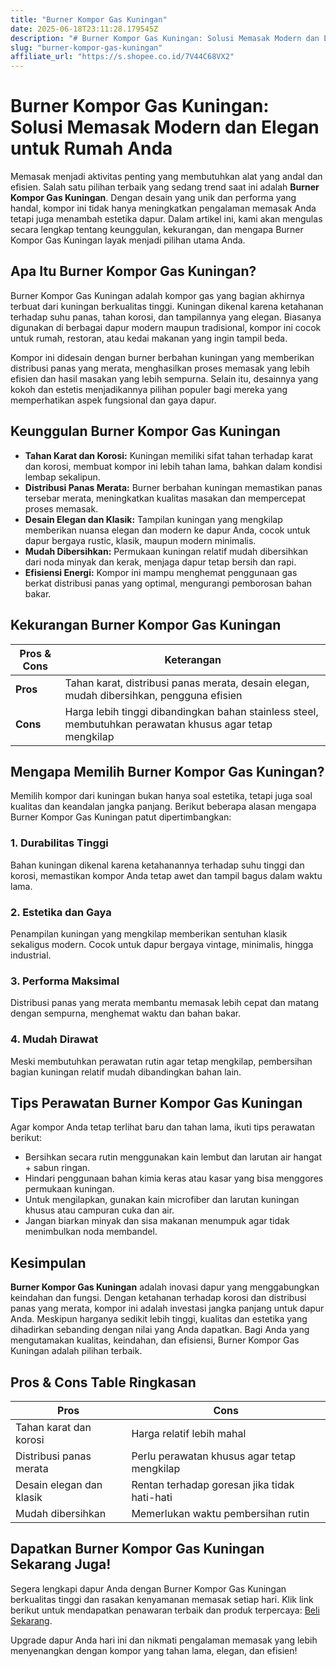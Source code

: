 ```yaml
---
title: "Burner Kompor Gas Kuningan"
date: 2025-06-18T23:11:28.179545Z
description: "# Burner Kompor Gas Kuningan: Solusi Memasak Modern dan Elegan untuk Rumah Anda..."
slug: "burner-kompor-gas-kuningan"
affiliate_url: "https://s.shopee.co.id/7V44C68VX2"
---
```

# Burner Kompor Gas Kuningan: Solusi Memasak Modern dan Elegan untuk Rumah Anda

Memasak menjadi aktivitas penting yang membutuhkan alat yang andal dan efisien. Salah satu pilihan terbaik yang sedang trend saat ini adalah **Burner Kompor Gas Kuningan**. Dengan desain yang unik dan performa yang handal, kompor ini tidak hanya meningkatkan pengalaman memasak Anda tetapi juga menambah estetika dapur. Dalam artikel ini, kami akan mengulas secara lengkap tentang keunggulan, kekurangan, dan mengapa Burner Kompor Gas Kuningan layak menjadi pilihan utama Anda.

## Apa Itu Burner Kompor Gas Kuningan?

Burner Kompor Gas Kuningan adalah kompor gas yang bagian akhirnya terbuat dari kuningan berkualitas tinggi. Kuningan dikenal karena ketahanan terhadap suhu panas, tahan korosi, dan tampilannya yang elegan. Biasanya digunakan di berbagai dapur modern maupun tradisional, kompor ini cocok untuk rumah, restoran, atau kedai makanan yang ingin tampil beda.

Kompor ini didesain dengan burner berbahan kuningan yang memberikan distribusi panas yang merata, menghasilkan proses memasak yang lebih efisien dan hasil masakan yang lebih sempurna. Selain itu, desainnya yang kokoh dan estetis menjadikannya pilihan populer bagi mereka yang memperhatikan aspek fungsional dan gaya dapur.

## Keunggulan Burner Kompor Gas Kuningan

- **Tahan Karat dan Korosi:** Kuningan memiliki sifat tahan terhadap karat dan korosi, membuat kompor ini lebih tahan lama, bahkan dalam kondisi lembap sekalipun.
- **Distribusi Panas Merata:** Burner berbahan kuningan memastikan panas tersebar merata, meningkatkan kualitas masakan dan mempercepat proses memasak.
- **Desain Elegan dan Klasik:** Tampilan kuningan yang mengkilap memberikan nuansa elegan dan modern ke dapur Anda, cocok untuk dapur bergaya rustic, klasik, maupun modern minimalis.
- **Mudah Dibersihkan:** Permukaan kuningan relatif mudah dibersihkan dari noda minyak dan kerak, menjaga dapur tetap bersih dan rapi.
- **Efisiensi Energi:** Kompor ini mampu menghemat penggunaan gas berkat distribusi panas yang optimal, mengurangi pemborosan bahan bakar.

## Kekurangan Burner Kompor Gas Kuningan

| **Pros & Cons** | **Keterangan** |
|-----------------|----------------|
| **Pros**       | Tahan karat, distribusi panas merata, desain elegan, mudah dibersihkan, pengguna efisien |
| **Cons**       | Harga lebih tinggi dibandingkan bahan stainless steel, membutuhkan perawatan khusus agar tetap mengkilap |

## Mengapa Memilih Burner Kompor Gas Kuningan?

Memilih kompor dari kuningan bukan hanya soal estetika, tetapi juga soal kualitas dan keandalan jangka panjang. Berikut beberapa alasan mengapa Burner Kompor Gas Kuningan patut dipertimbangkan:

### 1. Durabilitas Tinggi
Bahan kuningan dikenal karena ketahanannya terhadap suhu tinggi dan korosi, memastikan kompor Anda tetap awet dan tampil bagus dalam waktu lama.

### 2. Estetika dan Gaya
Penampilan kuningan yang mengkilap memberikan sentuhan klasik sekaligus modern. Cocok untuk dapur bergaya vintage, minimalis, hingga industrial.

### 3. Performa Maksimal
Distribusi panas yang merata membantu memasak lebih cepat dan matang dengan sempurna, menghemat waktu dan bahan bakar.

### 4. Mudah Dirawat
Meski membutuhkan perawatan rutin agar tetap mengkilap, pembersihan bagian kuningan relatif mudah dibandingkan bahan lain.

## Tips Perawatan Burner Kompor Gas Kuningan

Agar kompor Anda tetap terlihat baru dan tahan lama, ikuti tips perawatan berikut:

- Bersihkan secara rutin menggunakan kain lembut dan larutan air hangat + sabun ringan.
- Hindari penggunaan bahan kimia keras atau kasar yang bisa menggores permukaan kuningan.
- Untuk mengilapkan, gunakan kain microfiber dan larutan kuningan khusus atau campuran cuka dan air.
- Jangan biarkan minyak dan sisa makanan menumpuk agar tidak menimbulkan noda membandel.

## Kesimpulan

**Burner Kompor Gas Kuningan** adalah inovasi dapur yang menggabungkan keindahan dan fungsi. Dengan ketahanan terhadap korosi dan distribusi panas yang merata, kompor ini adalah investasi jangka panjang untuk dapur Anda. Meskipun harganya sedikit lebih tinggi, kualitas dan estetika yang dihadirkan sebanding dengan nilai yang Anda dapatkan. Bagi Anda yang mengutamakan kualitas, keindahan, dan efisiensi, Burner Kompor Gas Kuningan adalah pilihan terbaik.

## Pros & Cons Table Ringkasan

| **Pros** | **Cons** |
| --- | --- |
| Tahan karat dan korosi | Harga relatif lebih mahal | 
| Distribusi panas merata | Perlu perawatan khusus agar tetap mengkilap |
| Desain elegan dan klasik | Rentan terhadap goresan jika tidak hati-hati |
| Mudah dibersihkan | Memerlukan waktu pembersihan rutin |

## Dapatkan Burner Kompor Gas Kuningan Sekarang Juga!

Segera lengkapi dapur Anda dengan Burner Kompor Gas Kuningan berkualitas tinggi dan rasakan kenyamanan memasak setiap hari. Klik link berikut untuk mendapatkan penawaran terbaik dan produk terpercaya: [Beli Sekarang](https://s.shopee.co.id/7V44C68VX2).

Upgrade dapur Anda hari ini dan nikmati pengalaman memasak yang lebih menyenangkan dengan kompor yang tahan lama, elegan, dan efisien!